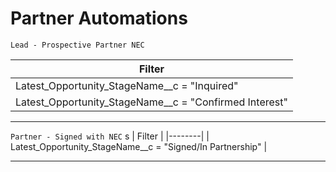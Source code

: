 # Partner Automations

`Lead - Prospective Partner NEC`

| Filter |
|--------|
| Latest_Opportunity_StageName__c = "Inquired" |
| Latest_Opportunity_StageName__c = "Confirmed Interest" |

***

`Partner - Signed with NEC`
s
| Filter |
|--------|
| Latest_Opportunity_StageName__c = "Signed/In Partnership" |

***